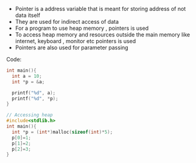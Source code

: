 - Pointer is a address variable that is meant for storing address of not data itself 
 - They are used for indirect access of data 
 -  For a program to use heap memory , pointers is used 
 -  To access heap memory and resources outside the main memory like internet, keyboard , monitor etc pointers is used 
 - Pointers are also used for parameter passing

Code:
```cpp
int main(){
  int a = 10;
  int *p = &a;

  printf("%d", a);
  printf("%d", *p);
}

// Accessing heap
#include<stdlib.h>
int main(){
  int *p = (int*)malloc(sizeof(int)*5);
  p[0]=1;
  p[1]=2;
  p[2]=3;
}
```